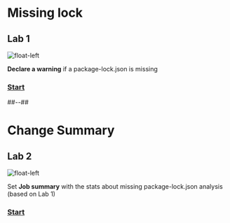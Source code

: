 <!-- .slide: class="exercice" -->

# Missing lock

## Lab 1

![float-left](./assets/images/interactions-lab1-missing-lock.png)

**Declare a warning** if a package-lock.json is missing

### [Start](https://github.com/sfeir-open-source/sfeir-school-github-action-dev/tree/main/steps/20-interactions-lab1-warning)

##--##

<!-- .slide: class="exercice" -->

# Change Summary

## Lab 2

![float-left](./assets/images/interactions-lab2-summary.jpeg)

Set **Job summary** with the stats about missing package-lock.json analysis (based on Lab 1)

### [Start](https://github.com/sfeir-open-source/sfeir-school-github-action-dev/tree/main/steps/20-interactions-lab2-summary)

